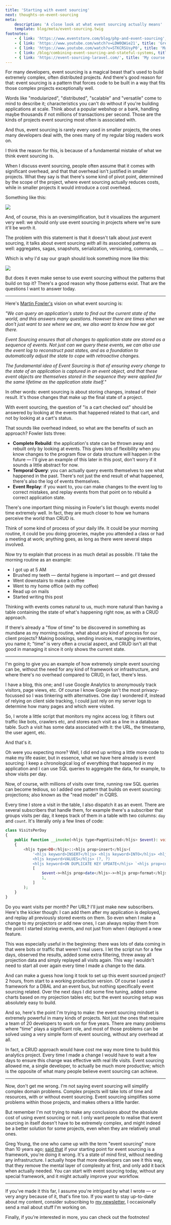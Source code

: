 ```yaml
---
title: 'Starting with event sourcing'
next: thoughts-on-event-sourcing
meta:
    description: 'A close look at what event sourcing actually means'
    template: blog/meta/event-sourcing.twig
footnotes:
    - { link: 'https://www.eventstore.com/blog/php-and-event-sourcing', title: 'My guest post about event sourcing on the Event Store blog' }
    - { link: 'https://www.youtube.com/watch?v=LDW0QWie21', title: 'Greg Young about the history of event sourcing' }
    - { link: 'https://www.youtube.com/watch?v=STKCRSUsyP0', title: 'Martin Fowler about event driven architectures' }
    - { link: /blog/combining-event-sourcing-and-stateful-systems, title: 'Combining event sourcing and stateful systems' }
    - { link: 'https://event-sourcing-laravel.com/', title: 'My course about event sourcing' }
---
```


For many developers, event sourcing is a magical beast that's used to build extremely complex, often distributed projects. And there's good reason for that: event sourcing is a pattern that forces code to be built in a way that fits those complex projects exceptionally well. 

Words like "modularized", "distributed", "scalable" and "versatile" come to mind to describe it; characteristics you can't do without if you're building applications at scale. Think about a popular webshop or a bank, handling maybe thousands if not millions of transactions per second. Those are the kinds of projects event sourcing most often is associated with. 

And thus, event sourcing is rarely every used in smaller projects, the ones many developers deal with, the ones many of my regular blog readers work on. 

I think the reason for this, is because of a fundamental mistake of what we think event sourcing is. 

When I discuss event sourcing, people often assume that it comes with significant overhead, and that that overhead isn't justified in smaller projects. What they say is that there's some kind of pivot point, determined by the scope of the project, where event sourcing actually reduces costs, while in smaller projects it would introduce a cost overhead.

Something like this:

![](/img/blog/event-sourcing-basics/01.png)

And, of course, this is an oversimplification, but it visualizes the argument very well: we should only use event sourcing in projects where we're sure it'll be worth it.

The problem with this statement is that it doesn't talk about _just_ event sourcing, it talks about event sourcing _with_ all its associated patterns as well: aggregates, sagas, snapshots, serialization, versioning, commands, … 

Which is why I'd say our graph should look something more like this:

![](/img/blog/event-sourcing-basics/02.png)

But does it even make sense to use event sourcing without the patterns that build on top it? There's a good reason why those patterns exist. That are the questions I want to answer today.

---

Here's [Martin Fowler's](*https://www.martinfowler.com/eaaDev/EventSourcing.html) vision on what event sourcing is:

_"We can query an application's state to find out the current state of the world, and this answers many questions. However there are times when we don't just want to see where we are, we also want to know how we got there._

_Event Sourcing ensures that all changes to application state are stored as a sequence of events. Not just can we query these events, we can also use the event log to reconstruct past states, and as a foundation to automatically adjust the state to cope with retroactive changes._

_The fundamental idea of Event Sourcing is that of ensuring every change to the state of an application is captured in an event object, and that these event objects are themselves stored in the sequence they were applied for the same lifetime as the application state itself._"

In other words: event sourcing is about storing changes, instead of their result. It's those changes that make up the final state of a project.

With event sourcing, the question of "is a cart checked out" should be answered by looking at the events that happened related to that cart, and not by looking at a cart's status.

That sounds like overhead indeed, so what are the benefits of such an approach? Fowler lists three:

- **Complete Rebuild**: the application's state can be thrown away and rebuilt only by looking at events. This gives lots of flexibility when you know changes to the program flow or data structure will happen in the future — I'll give an example of this later in this post, don't worry if it sounds a little abstract for now.
- **Temporal Query**: you can actually query events themselves to see what happened in the past. There's not just the end result of what happened, there's also the log of events themselves.
- **Event Replay**: if you want to, you can make changes to the event log to correct mistakes, and replay events from that point on to rebuild a correct application state.

There's one important thing missing in Fowler's list though: events model time extremely well. In fact, they are much closer to how we humans perceive the world than CRUD is.

Think of some kind of process of your daily life. It could be your morning routine, it could be you doing groceries, maybe you attended a class or had a meeting at work; anything goes, as long as there were several steps involved.  

Now try to explain that process in as much detail as possible. I'll take the morning routine as an example:

- I got up at 5 AM
- Brushed my teeth — dental hygiene is important — and got dressed
- Went downstairs to make a coffee
- Went to my home office (with my coffee)
- Read up on mails
- Started writing this post

Thinking with events comes natural to us, much more natural than having a table containing the state of what's happening right now, as with a CRUD approach.

If there's already a "flow of time" to be discovered in something as mundane as my morning routine, what about any kind of process for our client projects? Making bookings, sending invoices, managing inventories, you name it; "time" is very often a crucial aspect, and CRUD isn't all that good in managing it since it only shows the current state.

---

I'm going to give you an example of how extremely simple event sourcing can be, without the need for any kind of framework or infrastructure, and where there's no overhead compared to CRUD, in fact, there's less.

I have a blog, this one; and I use Google Analytics to anonymously track visitors, page views, etc. Of course I know Google isn't the most privacy-focussed so I was tinkering with alternatives. One day I wondered if, instead of relying on client side tracking, I could just rely on my server logs to determine how many pages and which were visited.

So, I wrote a little script that monitors my nginx access log; it filters out traffic like bots, crawlers etc, and stores each visit as a line in a database table. Such a visit has some data associated with it: the URL, the timestamp, the user agent, etc. 

And that's it. 

Oh were you expecting more? Well, I did end up writing a little more code to make my life easier, but in essence, what we have here already is event sourcing: I keep a chronological log of everything that happened in my application and I can use SQL queries to aggregate the data, for example, to show visits per day. 

Now, of course, with millions of visits over time, running raw SQL queries can become tedious, so I added one pattern that builds on event sourcing: projections; also known as the "read model" in CQRS.

Every time I store a visit in the table, I also dispatch it as an event. There are several subscribers that handle them, for example there's a subscriber that groups visits per day, it keeps track of them in a table with two columns: `day` and `count`. It's literally only a few lines of code:

```php
class VisitsPerDay
{
    public function __invoke(<hljs type>PageVisited</hljs> $event): void
    {
        <hljs type>DB</hljs>::<hljs prop>insert</hljs>(
            '<hljs keyword>INSERT</hljs> <hljs keyword>INTO</hljs> <hljs type>visits_per_day</hljs> (`<hljs prop>day</hljs>`, `<hljs prop>count</hljs>`) 
            <hljs keyword>VALUES</hljs> (?, ?) 
            <hljs keyword>ON DUPLICATE KEY UPDATE</hljs> `<hljs prop>count</hljs>` = `<hljs prop>count</hljs>` + 1',
            [
                $event-><hljs prop>date</hljs>-><hljs prop>format</hljs>('Y-m-d'), 
                1,
            ]
        );
    }
}
```

Do you want visits per month? Per URL? I'll just make new subscribers. Here's the kicker though: I can add them after my application is deployed, and replay all previously stored events on them. So even when I make a change to my projectors or add new ones, I can always replay them from the point I started storing events, and not just from when I deployed a new feature.

This was especially useful in the beginning: there was lots of data coming in that were bots or traffic that weren't real users. I let the script run for a few days, observed the results, added some extra filtering, threw away all projection data and simply replayed all visits again. This way I wouldn't need to start all over again every time I made a change to the data.

And can make a guess how long it took to set up this event sourced project? 2 hours, from start to a working production version. Of course I used a framework for a DBAL and an event bus, but nothing specifically event sourcing related. Over the next days I did some fine tuning, added some charts based on my projection tables etc; but the event sourcing setup was absolutely easy to build. 

And so, here's the point I'm trying to make: the event sourcing mindset is extremely powerful in many kinds of projects. Not just the ones that require a team of 20 developers to work on for five years. There are many problems where "time" plays a significant role, and most of those problems can be solved using a very simple form of event sourcing, without any overhead at all.

In fact, a CRUD approach would have cost me way more time to build this analytics project. Every time I made a change I would have to wait a few days to ensure this change was effective with real life visits. Event sourcing allowed me, a single developer, to actually be much more productive; which is the opposite of what many people believe event sourcing can achieve.

---

Now, don't get me wrong. I'm not saying event sourcing will simplify complex domain problems. Complex projects will take lots of time and resources, with or without event sourcing. Event sourcing simplifies some problems within those projects, and makes others a little harder.

But remember I'm not trying to make any conclusions about the absolute cost of using event sourcing or not. I only want people to realise that event sourcing in itself doesn't have to be extremely complex, and might indeed be a better solution for some projects, even when they are relatively small ones.

Greg Young, the one who came up with the term "event sourcing" more than 10 years ago; [said that](*https://www.youtube.com/watch?v=LDW0QWie21s&t=1925s) if your starting point for event sourcing is a framework, you're doing it wrong. It's a state of mind first, without needing any infrastructure. I actually hope that more developers can see it this way, that they remove the mental layer of complexity at first, and only add it back when actually needed. You can start with event sourcing today, without any special framework, and it might actually improve your workflow. 

---

If you've made it this far, I assume you're intrigued by what I wrote — or very angry because of it, that's fine too. If you want to stay up-to-date about my content, consider subscribing to [my newsletter](*/newsletter/subscribe), I occasionally send a mail about stuff I'm working on. 

Finally, if you're interested in more, you can check out the footnotes!

